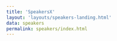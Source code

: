 ```yaml
---
title: 'SpeakersX'
layout: 'layouts/speakers-landing.html'
data: speakers
permalink: speakers/index.html
---
```

